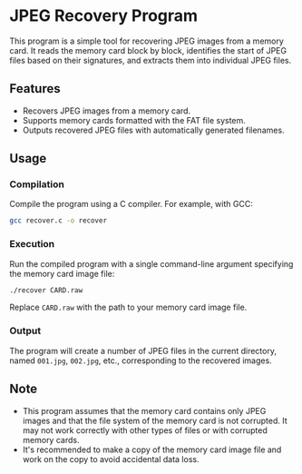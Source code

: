 # JPEG Recovery Program

This program is a simple tool for recovering JPEG images from a memory card. It reads the memory card block by block, identifies the start of JPEG files based on their signatures, and extracts them into individual JPEG files.

## Features

- Recovers JPEG images from a memory card.
- Supports memory cards formatted with the FAT file system.
- Outputs recovered JPEG files with automatically generated filenames.

## Usage

### Compilation

Compile the program using a C compiler. For example, with GCC:

```bash
gcc recover.c -o recover
```

### Execution

Run the compiled program with a single command-line argument specifying the memory card image file:

```bash
./recover CARD.raw
```

Replace `CARD.raw` with the path to your memory card image file.

### Output

The program will create a number of JPEG files in the current directory, named `001.jpg`, `002.jpg`, etc., corresponding to the recovered images.

## Note

- This program assumes that the memory card contains only JPEG images and that the file system of the memory card is not corrupted. It may not work correctly with other types of files or with corrupted memory cards.
- It's recommended to make a copy of the memory card image file and work on the copy to avoid accidental data loss.
